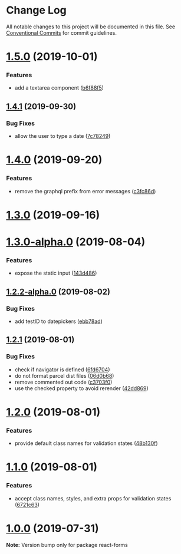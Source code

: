 # Change Log

All notable changes to this project will be documented in this file.
See [Conventional Commits](https://conventionalcommits.org) for commit guidelines.

# [1.5.0](https://github.com/promptworks/react-baseline-inputs/compare/v1.4.1...v1.5.0) (2019-10-01)


### Features

* add a textarea component ([b6f88f5](https://github.com/promptworks/react-baseline-inputs/commit/b6f88f5))





## [1.4.1](https://github.com/promptworks/react-baseline-inputs/compare/v1.4.0...v1.4.1) (2019-09-30)


### Bug Fixes

* allow the user to type a date ([7c78249](https://github.com/promptworks/react-baseline-inputs/commit/7c78249))





# [1.4.0](https://github.com/promptworks/react-baseline-inputs/compare/v1.3.0...v1.4.0) (2019-09-20)


### Features

* remove the graphql prefix from error messages ([c3fc86d](https://github.com/promptworks/react-baseline-inputs/commit/c3fc86d))





# [1.3.0](https://github.com/promptworks/react-baseline-inputs/compare/v1.3.0-alpha.0...v1.3.0) (2019-09-16)

# [1.3.0-alpha.0](https://github.com/promptworks/react-baseline-inputs/compare/v1.2.2-alpha.0...v1.3.0-alpha.0) (2019-08-04)


### Features

* expose the static input ([143d486](https://github.com/promptworks/react-baseline-inputs/commit/143d486))





## [1.2.2-alpha.0](https://github.com/promptworks/react-baseline-inputs/compare/v1.2.1...v1.2.2-alpha.0) (2019-08-02)


### Bug Fixes

* add testID to datepickers ([ebb78ad](https://github.com/promptworks/react-baseline-inputs/commit/ebb78ad))





## [1.2.1](https://github.com/promptworks/react-baseline-inputs/compare/v1.2.0...v1.2.1) (2019-08-01)


### Bug Fixes

* check if navigator is defined ([6fd6704](https://github.com/promptworks/react-baseline-inputs/commit/6fd6704))
* do not format parcel dist files ([06d0b68](https://github.com/promptworks/react-baseline-inputs/commit/06d0b68))
* remove commented out code ([c3703f0](https://github.com/promptworks/react-baseline-inputs/commit/c3703f0))
* use the checked property to avoid rerender ([42dd869](https://github.com/promptworks/react-baseline-inputs/commit/42dd869))





# [1.2.0](https://github.com/promptworks/react-baseline-inputs/compare/v1.1.0...v1.2.0) (2019-08-01)


### Features

* provide default class names for validation states ([48b130f](https://github.com/promptworks/react-baseline-inputs/commit/48b130f))





# [1.1.0](https://github.com/promptworks/react-baseline-inputs/compare/v1.0.0...v1.1.0) (2019-08-01)


### Features

* accept class names, styles, and extra props for validation states ([6721c63](https://github.com/promptworks/react-baseline-inputs/commit/6721c63))





# [1.0.0](https://github.com/promptworks/react-baseline-inputs/compare/v0.6.12...v1.0.0) (2019-07-31)

**Note:** Version bump only for package react-forms
